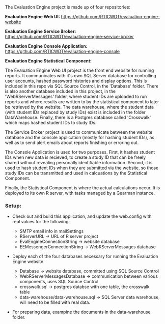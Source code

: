 The Evaluation Engine project is made up of four repositories:

**Evaluation Engine Web UI:**
https://github.com/RTICWDT/evaluation-engine-website

**Evaluation Engine Service Broker:**
https://github.com/RTICWDT/evaluation-engine-service-broker

**Evaluation Engine Console Application:**
https://github.com/RTICWDT/evaluation-engine-console

**Evaluation Engine Statistical Component:**
<repo url here>

The Evaluation Engine Web UI project is the front end website for running reports. It communicates with it's own SQL Server database for controlling user accounts, hashed password histories and display options. This is included in this repo via SQL Source Control, in the 'Database' folder. There is also another database included in this project, in the 'WebRServerMessages' folder, where student IDs are uploaded to run reports and where results are written to by the statistical component to later be retrieved by the website. The data warehouse, where the student data (with student IDs replaced by study IDs) exist is included in the folder DataWarehouse. Finally, there is a Postgres database called 'Crosswalk' which maps hashed student IDs to study IDs.

The Service Broker project is used to communicate between the website database and the console application (mostly for hashing student IDs), as well as to send alert emails about reports finishing or erroring out. 

The Console Application is used for two purposes. First, it hashes student IDs when new data is recieved, to create a study ID that can be freely shared without revealing personally identifiable information. Second, it is used to hash student IDs when they are submitted via the website, so those study IDs can be transmitted and used in calcuations by the Statistical Component. 

Finally, the Statistical Component is where the actual calculations occur. It is deployed to its own R server, with tasks managed by a Gearman instance.

### Setup:
* Check out and build this application, and update the web.config with real values for the following:
	* SMTP email info in mailSettings
	* RServerURL -> URL of R server project
	* EvalEngineConnectionString -> website database
	* EEMessengerConnectionString -> WebRServerMessages database
	
* Deploy each of the four databases necessary for running the Evaluation Engine website. 
	* Database -> website database, committed using SQL Source Control
	* WebRServerMessagesDatabase -> communication between various components, uses SQL Source Control
	* crosswalk.sql -> postgres databse with one table, the crosswalk table
	* data-warehouse/data-warehouse.sql -> SQL Server data warehouse, will need to be filled with real data.

* For preparing data, exampine the documents in the data-warehouse folder.